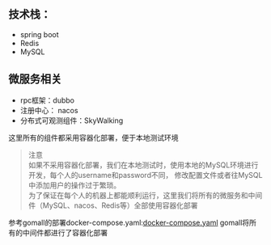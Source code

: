 
## 技术栈：
- spring boot
- Redis
- MySQL

## 微服务相关

- rpc框架：dubbo
- 注册中心： nacos
- 分布式可观测组件：SkyWalking


这里所有的组件都采用容器化部署，便于本地测试环境
> 注意  
> 如果不采用容器化部署，我们在本地测试时，使用本地的MySQL环境进行开发，每个人的username和password不同，
> 修改配置文件或者往MySQL中添加用户的操作过于繁琐。  
> 为了保证在每个人的机器上都能顺利运行，这里我们将所有的微服务和中间件（MySQL、nacos、Redis等）全部使用容器化部署  

参考gomall的部署docker-compose.yaml:[docker-compose.yaml](https://github.com/cloudwego/biz-demo/blob/main/gomall/docker-compose.yaml)
gomall将所有的中间件都进行了容器化部署
